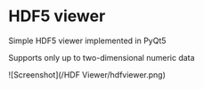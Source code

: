 # HDF5 viewer
Simple HDF5 viewer implemented in PyQt5

Supports only up to two-dimensional numeric data

![Screenshot](/HDF Viewer/hdfviewer.png)
